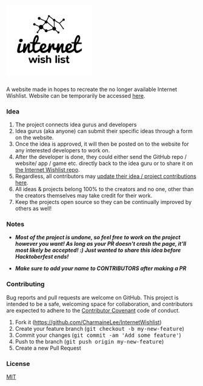 <h1><a href="https://charmainelee.github.io/InternetWishlist/" target="_blank"><img width="225" src="logo.png"></a></h1>

A website made in hopes to recreate the no longer available Internet Wishlist.
Website can be temporarily be accessed [here](https://charmainelee.github.io/InternetWishlist/).

### Idea
1. The project connects idea gurus and developers
2. Idea gurus (aka anyone) can submit their specific ideas through a form on the website.
3. Once the idea is approved, it will then be posted on to the website for any interested developers to work on.
4. After the developer is done, they could either send the GitHub repo / website/ app / game etc. directly back to the idea guru or to share it on [the Internet Wishlist repo](https://github.com/CharmaineLee/InternetWishlistProjectRepo).
5. Regardless, all contributors may [update their idea / project contributions here](https://github.com/CharmaineLee/InternetWishlistProjectRepo).
6. All ideas & projects belong 100% to the creators and no one, other than the creators themselves may take credit for their work.
7. Keep the projects open source so they can be continually improved by others as well!

### Notes
* ***Most of the project is undone, so feel free to work on the project however you want! As long as your PR doesn't crash the page, it'll most likely be accepted! :) Just wanted to share this idea before Hacktoberfest ends!***

* __***Make sure to add your name to CONTRIBUTORS after making a PR***__

### Contributing

Bug reports and pull requests are welcome on GitHub. This project is intended to be a safe, welcoming space for collaboration, and contributors are expected to adhere to the [Contributor Covenant](http://contributor-covenant.org/) code of conduct.

1. Fork it (https://github.com/CharmaineLee/InternetWishlist)
2. Create your feature branch (<tt>git checkout -b my-new-feature</tt>)
3. Commit your changes (<tt>git commit -am 'Add some feature'</tt>)
4. Push to the branch (<tt>git push origin my-new-feature</tt>)
5. Create a new Pull Request

### License
[MIT](https://github.com/BlackrockDigital/startbootstrap/blob/gh-pages/LICENSE)
